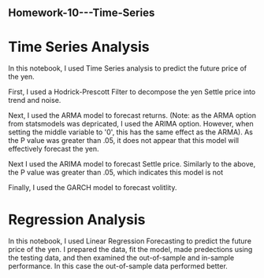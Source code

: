 ## Homework-10---Time-Series

# Time Series Analysis

In this notebook, I used Time Series analysis to predict the future price of the yen. 

First, I used a Hodrick-Prescott Filter to decompose the yen Settle price into trend and noise. 

Next, I used the ARMA model to forecast returns. (Note: as the ARMA option from statsmodels was depricated, I used the ARIMA option. However, when setting the middle variable to '0', this has the same effect as the ARMA). As the P value was greater than .05, it does not appear that this model will effectively forecast the yen.

Next I used the ARIMA model to forecast Settle price. Similarly to the above, the P value was greater than .05, which indicates this model is not

Finally, I used the GARCH model to forecast volitlity. 

# Regression Analysis

In this notebook, I used Linear Regression Forecasting to predict the future price of the yen. I prepared the data, fit the model, made predections using the testing data, and then examined the out-of-sample and in-sample performance. In this case the out-of-sample data performed better. 
